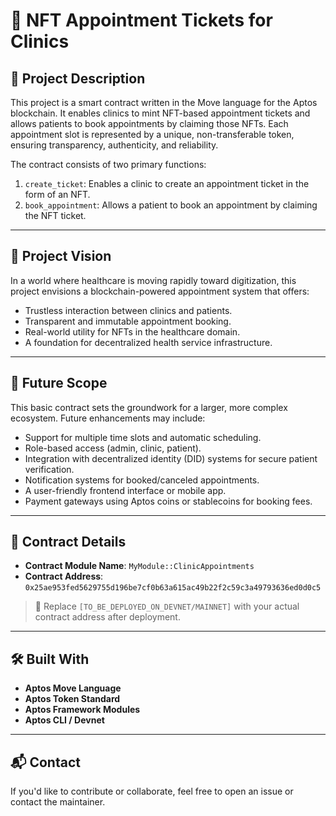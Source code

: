 # 🏥 NFT Appointment Tickets for Clinics

## 📘 Project Description

This project is a smart contract written in the Move language for the Aptos blockchain. It enables clinics to mint NFT-based appointment tickets and allows patients to book appointments by claiming those NFTs. Each appointment slot is represented by a unique, non-transferable token, ensuring transparency, authenticity, and reliability.

The contract consists of two primary functions:

1. `create_ticket`: Enables a clinic to create an appointment ticket in the form of an NFT.
2. `book_appointment`: Allows a patient to book an appointment by claiming the NFT ticket.

---

## 🎯 Project Vision

In a world where healthcare is moving rapidly toward digitization, this project envisions a blockchain-powered appointment system that offers:

- Trustless interaction between clinics and patients.
- Transparent and immutable appointment booking.
- Real-world utility for NFTs in the healthcare domain.
- A foundation for decentralized health service infrastructure.

---

## 🔮 Future Scope

This basic contract sets the groundwork for a larger, more complex ecosystem. Future enhancements may include:

- Support for multiple time slots and automatic scheduling.
- Role-based access (admin, clinic, patient).
- Integration with decentralized identity (DID) systems for secure patient verification.
- Notification systems for booked/canceled appointments.
- A user-friendly frontend interface or mobile app.
- Payment gateways using Aptos coins or stablecoins for booking fees.

---

## 🔐 Contract Details

- **Contract Module Name**: `MyModule::ClinicAppointments`
- **Contract Address**: `0x25ae953fed5629755d196be7cf0b63a615ac49b22f2c59c3a49793636ed0d0c5`

> 🔧 Replace `[TO_BE_DEPLOYED_ON_DEVNET/MAINNET]` with your actual contract address after deployment.

---

## 🛠 Built With

- **Aptos Move Language**
- **Aptos Token Standard**
- **Aptos Framework Modules**
- **Aptos CLI / Devnet**

---

## 📬 Contact

If you'd like to contribute or collaborate, feel free to open an issue or contact the maintainer.

